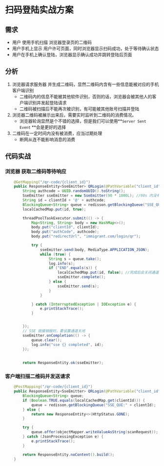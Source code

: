 # 扫码登陆实战方案

## 需求

- 用户 使用手机扫描 浏览器登录页的二维码
- 用户手机上显示 用户许可页面，同时浏览器显示扫码成功，处于等待确认状态
- 用户在手机上确认登陆，浏览器显示确认成功并跳转登陆后页面

## 分析

1. 浏览器请求服务器 并生成二维码，显然二维码内含有一些信息能被对应的手机客户端识别
   - 二维码内的信息不能被其他软件识别，否则的话，浏览器会被其他人的客户端识别并发起登陆请求
   - 二维码被扫描后不能再次被识别，有可能被其他账号扫描并登陆
2. 浏览器二维码被展示出来后，需要实时监听到二维码的消费情况。
   - 浏览器轮询显然是个不错的选择，但是我们可以使用**`Server Sent Event` **会是更好的选择
3. 二维码在一定时间内没有被消费，应当过期处理
   - 断网从连不能影响消息的消费

## 代码实战

### 浏览器 获取二维码等待响应

```java
    @GetMapping("/qr-code/{client_id}")
    public ResponseEntity<SseEmitter> QRLogin(@PathVariable("client_id") String clientId) {
        String authcode = UUID.randomUUID().toString();
        SseEmitter sseEmitter = new SseEmitter(90 * 1000L); //90s 内没有完成 SSE会超时
        String id = clientId + '@' + authcode;
        BlockingQueue<String> queue = redisson.getBlockingQueue("SSE_QUE:" + id); // 生成通道
        localCachedMap.put(id, true);

        threadPoolTaskExecutor.submit(() -> {
            Map<String, String> body = new HashMap<>();
            body.put("clientId", clientId);
            body.put("authCode", authcode);
            body.put("redirectUrl", "immigrant.com/login/qr");

            try {
                sseEmitter.send(body, MediaType.APPLICATION_JSON);
                while (true) {
                    String s = queue.take();
                    log.info(s);
                    if ("END".equals(s)) {
                        localCachedMap.put(id, false); //完成后会关闭通道, 二维码泄露也不会发送消息到服务端
                        sseEmitter.complete();
                    } else {
                        sseEmitter.send(s);
                    }
                }

            } catch (InterruptedException | IOException e) {
                e.printStackTrace();
            }


        });
		// SSE 链接销毁时，要设置通道关闭
        sseEmitter.onCompletion(() -> {
            queue.clear();
            log.info("sse {} completed", id);
        });
        
        
        return ResponseEntity.ok(sseEmitter);
```


### 客户端扫描二维码并发送请求

```java
    @PostMapping("/qr-code/{client_id}")
    public ResponseEntity<SseEmitter> QRLogin(@PathVariable("client_id") String clientId,@RequestBody ScanRequest request) {
        BlockingQueue<String> queue;
        if (Boolean.TRUE.equals(localCachedMap.get(clientId))) {
            queue = redisson.getBlockingQueue("SSE_QUE:" + clientId);
        } else {
            return new ResponseEntity<>(HttpStatus.GONE);
        }

        try {
            queue.offer(objectMapper.writeValueAsString(scanRequest));
        } catch (JsonProcessingException e) {
            e.printStackTrace();
        }

        return ResponseEntity.noContent().build();
    }    
```



